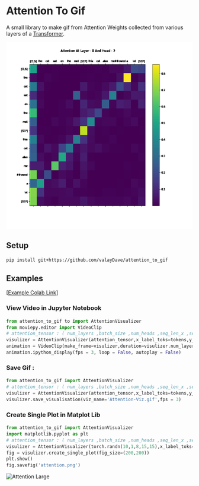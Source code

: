 # Attention To Gif

A small library to make gif from Attention Weights collected from various layers of a [Transformer](https://en.wikipedia.org/wiki/Transformer_(machine_learning_model)).

![Attention Example](./examples/attention.gif)



## Setup 
```sh
pip install git+https://github.com/valayDave/attention_to_gif
```

## Examples

[[Example Colab Link](https://colab.research.google.com/drive/1gGiBztUnbuPBW4c_UKle-slx1LojyBYd?usp=sharing)]

### View Video in Jupyter Notebook  

```python
from attention_to_gif to import AttentionVisualizer
from moviepy.editor import VideoClip
# attention_tensor : ( num_layers ,batch_size ,num_heads ,seq_len_x ,seq_len_y )
visulizer = AttentionVisualizer(attention_tensor,x_label_toks=tokens,y_label_toks=tokens,fig_size=(10,10),chosen_head=2)
animation = VideoClip(make_frame=visulizer,duration=visulizer.num_layers) 
animation.ipython_display(fps = 3, loop = False, autoplay = False)
```

### Save Gif : 
```python
from attention_to_gif import AttentionVisualizer
# attention_tensor : ( num_layers ,batch_size ,num_heads ,seq_len_x ,seq_len_y )
visulizer = AttentionVisualizer(attention_tensor,x_label_toks=tokens,y_label_toks=tokens,fig_size=(10,10),chosen_head=2)
visulizer.save_visualisation(viz_name='Attention-Viz.gif',fps = 3)
```

### Create Single Plot in Matplot Lib
```python
from attention_to_gif import AttentionVisualizer
import matplotlib.pyplot as plt
# attention_tensor : ( num_layers ,batch_size ,num_heads ,seq_len_x ,seq_len_y )
visulizer = AttentionVisualizer(torch.randn(10,1,8,15,15),x_label_toks=tokens,y_label_toks=tokens,fig_size=(10,10),chosen_head=2)
fig = visulizer.create_single_plot(fig_size=(200,200))
plt.show()
fig.savefig('attention.png')
```
![Attention Large](./examples/attention-viz.png)